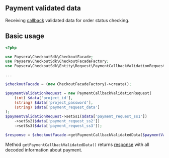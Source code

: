 ## Payment validated data
Receiving [callback](https://developers.paysera.com/en/checkout/integrations/integration-callback) validated data for order status checking.

## Basic usage

```php
<?php

use Paysera\CheckoutSdk\CheckoutFacade;
use Paysera\CheckoutSdk\CheckoutFacadeFactory;
use Paysera\CheckoutSdk\Entity\Request\PaymentCallbackValidationRequest;

...

$checkoutFacade = (new CheckoutFacadeFactory)->create();

$paymentValidationRequest = new PaymentCallbackValidationRequest(
    (int) $data['project_id'],
    (string) $data['project_password'],
    (string) $data['payment_request_data']
);
$paymentValidationRequest->setSs1($data['payment_request_ss1'])
    ->setSs2($data['payment_request_ss2'])
    ->setSs3($data['payment_request_ss3']);

$response = $checkoutFacade->getPaymentCallbackValidatedData($paymentValidationRequest);
```

Method `getPaymentCallbackValidatedData()` returns [response](../src/Entity/PaymentCallbackValidationResponse.php) with all decoded information about payment.
